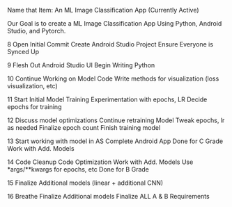 Name that Item: An ML Image Classification App (Currently Active)

Our Goal is to create a ML Image Classification App Using Python, Android Studio, and Pytorch.

8
Open Initial Commit
Create Android Studio Project
Ensure Everyone is Synced Up

9
Flesh Out Android Studio UI
Begin Writing Python

10
Continue Working on Model Code
Write methods for visualization (loss visualization, etc)

11
Start Initial Model Training
Experimentation with epochs, LR
Decide epochs for training

12
Discuss model optimizations
Continue retraining Model
Tweak epochs, lr as needed
Finalize epoch count
Finish training model

13
Start working with model in AS
Complete Android App
Done for C Grade
Work with Add. Models

14
Code Cleanup
Code Optimization
Work with Add. Models
Use *args/**kwargs for epochs, etc
Done for B Grade

15
Finalize Additional models (linear + additional CNN)

16
Breathe
Finalize Additional models
Finalize ALL A & B Requirements

